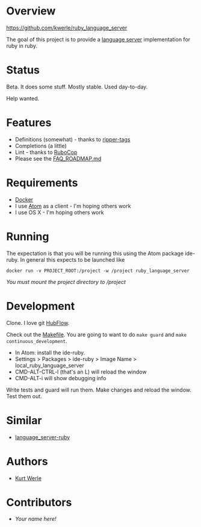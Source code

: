 # Overview

https://github.com/kwerle/ruby_language_server

The goal of this project is to provide a [language server](https://code.visualstudio.com/blogs/2016/06/27/common-language-protocol) implementation for ruby in ruby.

# Status

Beta.  It does some stuff.  Mostly stable.  Used day-to-day.

Help wanted.

# Features

* Definitions (somewhat) - thanks to [ripper-tags](https://github.com/tmm1/ripper-tags)
* Completions (a little)
* Lint - thanks to [RuboCop](https://github.com/bbatsov/rubocop)
* Please see the [FAQ_ROADMAP.md](./FAQ_ROADMAP.md)

# Requirements

* [Docker](http://docker.com/)
* I use [Atom](https://atom.io/) as a client - I'm hoping others work
* I use OS X - I'm hoping others work

# Running

The expectation is that you will be running this using the Atom package ide-ruby.  In general this expects to be launched like

`docker run -v PROJECT_ROOT:/project -w /project ruby_language_server`

*You must mount the project directory to /project*

# Development

Clone.  I love git [HubFlow](https://datasift.github.io/gitflow/).

Check out the [Makefile](Makefile).  You are going to want to do
`make guard` and `make continuous_development`.

* In Atom: install the ide-ruby.  
* Settings > Packages > ide-ruby > Image Name > local_ruby_language_server
* CMD-ALT-CTRL-l (that's an L) will reload the window
* CMD-ALT-i will show debugging info

Write tests and guard will run them.  Make changes and reload the window.  Test them out.

# Similar

* [language_server-ruby](https://github.com/mtsmfm/language_server-ruby)

# Authors

* [Kurt Werle](kurt@CircleW.org)

# Contributors

* *Your name here!*
